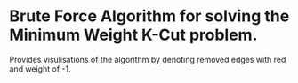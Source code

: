 # Brute Force Algorithm for solving the Minimum Weight K-Cut problem.

Provides visulisations of the algorithm by denoting removed edges with red and weight of -1.